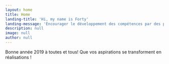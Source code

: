 ```yaml
---
layout: home
title: Home
landing-title: 'Hi, my name is Forty'
landing-message: 'Encourager le développement des compétences par des projets écologiques novateurs et durables'
description: null
image: null
author: null
---
```


Bonne année 2019 à toutes et tous! Que vos aspirations se transforment en réalisations !
